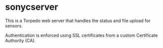 # sonycserver

This is a Torpedo web server that handles the status and file upload for sensors.

Authentication is enforced using SSL certificates from a custom Certificate Authority (CA).
